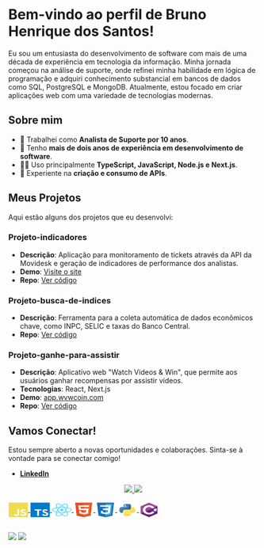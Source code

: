 # Bem-vindo ao perfil de Bruno Henrique dos Santos!

Eu sou um entusiasta do desenvolvimento de software com mais de uma década de experiência em tecnologia da informação. Minha jornada começou na análise de suporte, onde refinei minha habilidade em lógica de programação e adquiri conhecimento substancial em bancos de dados como SQL, PostgreSQL e MongoDB. Atualmente, estou focado em criar aplicações web com uma variedade de tecnologias modernas.

## Sobre mim
- 🔭 Trabalhei como **Analista de Suporte por 10 anos**.
- 🌱 Tenho **mais de dois anos de experiência em desenvolvimento de software**.
- 👨‍💻 Uso principalmente **TypeScript, JavaScript, Node.js e Next.js**.
- 🚀 Experiente na **criação e consumo de APIs**.

## Meus Projetos
Aqui estão alguns dos projetos que eu desenvolvi:

### Projeto-indicadores
- **Descrição**: Aplicação para monitoramento de tickets através da API da Movidesk e geração de indicadores de performance dos analistas.
- **Demo**: [Visite o site](https://eisingsantos.vercel.app/)
- **Repo**: [Ver código](https://github.com/Brunoeising/Projeto-indicadores)

### Projeto-busca-de-indices
- **Descrição**: Ferramenta para a coleta automática de dados econômicos chave, como INPC, SELIC e taxas do Banco Central.
- **Repo**: [Ver código](https://github.com/Brunoeising/Projeto-busca-de-indices)

### Projeto-ganhe-para-assistir
- **Descrição**: Aplicativo web "Watch Videos & Win", que permite aos usuários ganhar recompensas por assistir vídeos.
- **Tecnologias**: React, Next.js
- **Demo**: [app.wvwcoin.com](https://app.wvwcoin.com/)
- **Repo**: [Ver código](https://github.com/Brunoeising/Projeto-ganhe-para-assistir)

## Vamos Conectar!
Estou sempre aberto a novas oportunidades e colaborações. Sinta-se à vontade para se conectar comigo!

- **[LinkedIn]([https://www.linkedin.com/in/brunohenriquedossantos](https://www.linkedin.com/in/bruno-henrique-dos-santos-6214a7143/))**

<div align="center">
  <a href="https://github.com/brunoeising">
  <img height="180em" src="https://github-readme-stats.vercel.app/api?username=brunoeising&show_icons=true&theme=dracula&include_all_commits=true&count_private=true"/>
  <img height="180em" src="https://github-readme-stats.vercel.app/api/top-langs/?username=brunoeising&layout=compact&langs_count=7&theme=dracula"/>
</div>
<div style="display: inline_block"><br>
  <img align="center" alt="Bruno-Js" height="30" width="40" src="https://raw.githubusercontent.com/devicons/devicon/master/icons/javascript/javascript-plain.svg">
  <img align="center" alt="Bruno-Ts" height="30" width="40" src="https://raw.githubusercontent.com/devicons/devicon/master/icons/typescript/typescript-plain.svg">
  <img align="center" alt="Bruno-React" height="30" width="40" src="https://raw.githubusercontent.com/devicons/devicon/master/icons/react/react-original.svg">
  <img align="center" alt="Bruno-HTML" height="30" width="40" src="https://raw.githubusercontent.com/devicons/devicon/master/icons/html5/html5-original.svg">
  <img align="center" alt="Bruno-CSS" height="30" width="40" src="https://raw.githubusercontent.com/devicons/devicon/master/icons/css3/css3-original.svg">
  <img align="center" alt="Bruno-Python" height="30" width="40" src="https://raw.githubusercontent.com/devicons/devicon/master/icons/python/python-original.svg">
  <img align="center" alt="Bruno-Csharp" height="30" width="40" src="https://raw.githubusercontent.com/devicons/devicon/master/icons/csharp/csharp-original.svg">
  </div>
  
  ##
 
<div> 
  
  <a href = "mailto:brunohdseising@gmail.com"><img src="https://img.shields.io/badge/-Gmail-%23333?style=for-the-badge&logo=gmail&logoColor=white" target="_blank"></a>
  <a href="https://www.linkedin.com/in/bruno-henrique-dos-santos-6214a7143/" target="_blank"><img src="https://img.shields.io/badge/-LinkedIn-%230077B5?style=for-the-badge&logo=linkedin&logoColor=white" target="_blank"></a> 
  
</div>

